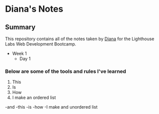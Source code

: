 # Diana's Notes

## Summary

This repository contains all of the notes taken by [Diana](https://github.com/Romadiansky/lighthouse-web-notes/blob/master/README.md) for the Lighthouse Labs Web Development Bootcamp.

* Week 1
  * Day 1

### Below are some of the tools and rules I've learned

1. This
2. Is
3. How
4. I make an ordered list

-and
-this
-is
-how
-I make and unordered list
